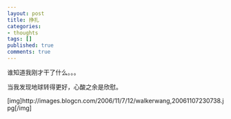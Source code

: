 ```yaml
---
layout: post
title: 挣扎
categories:
- thoughts
tags: []
published: true
comments: true
---
```

<p>谁知道我刚才干了什么。。。</p>

<p>当我发现地球转得更好，心酸之余是欣慰。</p>

<p>[img]http://images.blogcn.com/2006/11/7/12/walkerwang,20061107230738.jpg[/img] </p>
